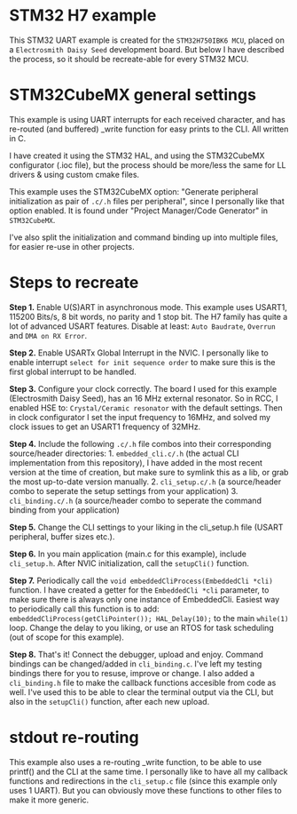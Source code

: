 # STM32 H7 example
This STM32 UART example is created for the `STM32H750IBK6 MCU`, placed on a `Electrosmith Daisy Seed` development board. But below I have described the process, so it should be recreate-able for every STM32 MCU.

# STM32CubeMX general settings
This example is using UART interrupts for each received character, and has re-routed (and buffered) _write function for easy prints to the CLI. All written in C.

I have created it using the STM32 HAL, and using the STM32CubeMX configurator (.ioc file), but the process should be more/less the same for LL drivers & using custom cmake files.

This example uses the STM32CubeMX option: "Generate peripheral initialization as pair of `.c/.h` files per peripheral", since I personally like that option enabled. It is found under "Project Manager/Code Generator" in `STM32CubeMX`.

I've also split the initialization and command binding up into multiple files, for easier re-use in other projects.

# Steps to recreate
**Step 1.**
Enable U(S)ART in asynchronous mode. This example uses USART1, 115200 Bits/s, 8 bit words, no parity and 1 stop bit. The H7 family has quite a lot of advanced USART features. Disable at least: `Auto Baudrate`, `Overrun` and `DMA on RX Error`.

**Step 2.**
Enable USARTx Global Interrupt in the NVIC. I personally like to enable interrupt `select for init sequence order` to make sure this is the first global interrupt to be handled.

**Step 3.**
Configure your clock correctly. The board I used for this example (Electrosmith Daisy Seed), has an 16 MHz external resonator. So in RCC, I enabled HSE to: `Crystal/Ceramic resonator` with the default settings.
Then in clock configurator I set the input frequency to 16MHz, and solved my clock issues to get an USART1 frequency of 32MHz.

**Step 4.**
Include the following `.c/.h` file combos into their corresponding source/header directories:
    1. `embedded_cli.c/.h` (the actual CLI implementation from this repository), I have added in the most recent version at the time of creation, but make sure to symlink this as a lib, or grab the most up-to-date version manually.
    2. `cli_setup.c/.h` (a source/header combo to seperate the setup settings from your application)
    3. `cli_binding.c/.h` (a source/header combo to seperate the command binding from your application)

**Step 5.**
Change the CLI settings to your liking in the cli_setup.h file (USART peripheral, buffer sizes etc.).

**Step 6.**
In you main application (main.c for this example), include `cli_setup.h`.
After NVIC initialization, call the `setupCli()` function.

**Step 7.**
Periodically call the `void embeddedCliProcess(EmbeddedCli *cli)` function.
I have created a getter for the `EmbeddedCli *cli` parameter, to make sure there is always only one instance of EmbeddedCli. Easiest way to periodically call this function is to add:
`embeddedCliProcess(getCliPointer()); HAL_Delay(10);` to the main `while(1)` loop. Change the delay to you liking, or use an RTOS for task scheduling (out of scope for this example).

**Step 8.**
That's it! Connect the debugger, upload and enjoy. Command bindings can be changed/added in `cli_binding.c`. I've left my testing bindings there for you to resuse, improve or change.
I also added a `cli_binding.h` file to make the callback functions accesible from code as well.
I've used this to be able to clear the terminal output via the CLI, but also in the `setupCli()` function, after each new upload.

# stdout re-routing
This example also uses a re-routing _write function, to be able to use printf() and the CLI at the same time. I personally like to have all my callback functions and redirections in the `cli_setup.c` file (since this example only uses 1 UART). But you can obviously move these functions to other files to make it more generic.
